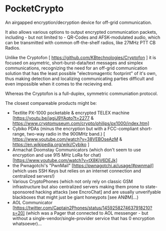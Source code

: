 # PocketCrypto
An airgapped encryption/decryption device for off-grid communication.


It also allows various options to output encrypted communication packets, including - but not limited to - QR-Codes and AFSK-modulated audio, which can be transmitted with common off-the-shelf radios, like 27MHz PTT CB Radios.


Unlike the Cryptofon [ https://github.com/KBtechnologies/Cryptofon ] it is focused on asymetric, short-burst-data/text messages and simplex communications, recognizing the need for an off-grid communication solution that has the least possible "electromagentic footprint" of it's own, thus making detection and localizing communicating parties difficult and even impossible when it comes to the recieving end.

Whereas the Cryptofon is a full-duplex, symmetric communiation protocol.


The closest compareable products might be:
- Textlite PX-1000 pocketable & encrypted TELEX machine [https://youtu.be/jagiJ9YAqto?t=2277 &  https://www.cryptomuseum.com/crypto/philips/px1000/index.htm]
- Cybiko PDAs (minus the encryption but with a FCC-compliant short-range, two-way radio in the 900MHz band.) [ https://www.youtube.com/watch?v=38VEBOseAzM & https://en.wikipedia.org/wiki/Cybiko ]
- Armachat Doomstay Communicators (which don't seem to use encryption and use 915 MHz LoRa for chat) [https://www.youtube.com/watch?v=tX8KjV6DEJk]
- the Pwnagotchi's "PwnMail" [https://pwnagotchi.ai/usage/#pwnmail] (which uses SSH Keys but relies on an internet connection and centralized servers!)
- Various CryptoPhones (which not only rely on classic GSM infrastructure but also centralized servers making them prone to state-sponsored hacking attacks [see EncroChat] and are usually unverifyable blackboxes that might just be giant honeypots [see ANØM]...)
- AOL Communicator [https://twitter.com/Captain2Phones/status/1459258274637918210?s=20] (which was a Pager that connected to AOL messenger - but without a single-vendor/single-provider service that has 0 encryption whatsoever)...
